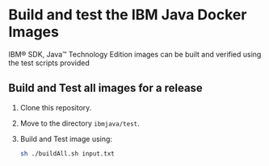 # Build and test the IBM Java Docker Images

IBM® SDK, Java™ Technology Edition images can be built and verified using the test scripts provided

## Build and Test all images for a release

1. Clone this repository.
2. Move to the directory `ibmjava/test`.
3. Build and Test image using:

    ```bash
    sh ./buildAll.sh input.txt
    ```
